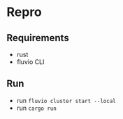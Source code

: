 # Repro

## Requirements

- rust
- fluvio CLI

## Run

- run `fluvio cluster start --local`
- run `cargo run`

